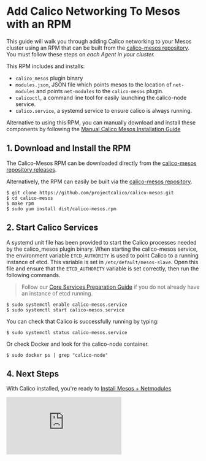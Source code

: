 # Add Calico Networking To Mesos with an RPM
This guide will walk you through adding Calico networking to your Mesos cluster using an RPM that can be built from the [calico-mesos repository](https://github.com/projectcalico/calico-mesos). You must follow these steps on *each Agent in your cluster.*

This RPM includes and installs:
- `calico_mesos` plugin binary
- `modules.json`, JSON file which points mesos to the location of `net-modules` and points `net-modules` to the `calico-mesos` plugin.
- `calicoctl`, a command line tool for easily launching the calico-node service.
- `calico.service`, a systemd service to ensure calico is always running.

Alternative to using this RPM, you can manually download and install these components by following the [Manual Calico Mesos Installation Guide](MAnualInstallCalico.md)

## 1. Download and Install the RPM
The Calico-Mesos RPM can be downloaded directly from the [calico-mesos repository releases][calico-mesos].

Alternatively, the RPM can easily be built via the [calico-mesos repository](https://github.com/projectcalico/calico-mesos).

    $ git clone https://github.com/projectcalico/calico-mesos.git
    $ cd calico-mesos
    $ make rpm
    $ sudo yum install dist/calico-mesos.rpm

## 2. Start Calico Services
A systemd unit file has been provided to start the Calico processes needed by the calico_mesos plugin binary. When starting the calico-mesos service, the environment variable `ETCD_AUTHORITY` is used to point Calico to a running instance of etcd. This variable is set in `/etc/default/mesos-slave`. Open this file and ensure that the `ETCD_AUTHORITY` variable is set correctly, then run the following commands.

> Follow our [Core Services Preparation Guide](PrepareCoreServices.md) if you do not already have an instance of etcd running.

    $ sudo systemctl enable calico-mesos.service
    $ sudo systemctl start calico-mesos.service

You can check that Calico is successfully running by typing:

    $ sudo systemctl status calico-mesos.service

Or check Docker and look for the calico-node container.

    $ sudo docker ps | grep "calico-node"

[calico-mesos]: https://github.com/projectcalico/calico-mesos/releases/latest

## 4. Next Steps 
With Calico installed, you're ready to [Install Mesos + Netmodules](README.md#4-mesos--netmodules)

[![Analytics](https://ga-beacon.appspot.com/UA-52125893-3/calico-docker/docs/mesos/RpmInstallCalico.md?pixel)](https://github.com/igrigorik/ga-beacon)
